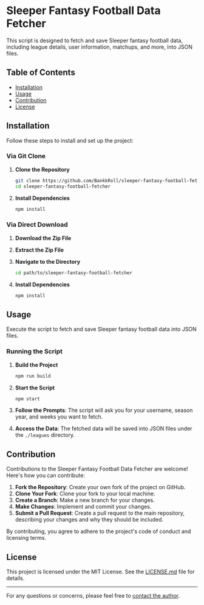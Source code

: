 # Sleeper Fantasy Football Data Fetcher

This script is designed to fetch and save Sleeper fantasy football data, including league details, user information, matchups, and more, into JSON files.

## Table of Contents
- [Installation](#installation)
- [Usage](#usage)
- [Contribution](#contribution)
- [License](#license)

## Installation

Follow these steps to install and set up the project:

### Via Git Clone

1. **Clone the Repository**
   ```bash
   git clone https://github.com/BankkRoll/sleeper-fantasy-football-fetcher.git
   cd sleeper-fantasy-football-fetcher
   ```

2. **Install Dependencies**
   ```bash
   npm install
   ```

### Via Direct Download

1. **Download the Zip File**
2. **Extract the Zip File**
3. **Navigate to the Directory**
   ```bash
   cd path/to/sleeper-fantasy-football-fetcher
   ```

4. **Install Dependencies**
   ```bash
   npm install
   ```

## Usage

Execute the script to fetch and save Sleeper fantasy football data into JSON files.

### Running the Script

1. **Build the Project**
   ```bash
   npm run build
   ```

2. **Start the Script**
   ```bash
   npm start
   ```

3. **Follow the Prompts**: The script will ask you for your username, season year, and weeks you want to fetch.

4. **Access the Data**: The fetched data will be saved into JSON files under the `./leagues` directory.

## Contribution

Contributions to the Sleeper Fantasy Football Data Fetcher are welcome! Here's how you can contribute:

1. **Fork the Repository**: Create your own fork of the project on GitHub.
2. **Clone Your Fork**: Clone your fork to your local machine.
3. **Create a Branch**: Make a new branch for your changes.
4. **Make Changes**: Implement and commit your changes.
5. **Submit a Pull Request**: Create a pull request to the main repository, describing your changes and why they should be included.

By contributing, you agree to adhere to the project's code of conduct and licensing terms.

## License

This project is licensed under the MIT License. See the [LICENSE.md](LICENSE.md) file for details.

---

For any questions or concerns, please feel free to [contact the author](mailto:your-email@example.com).
